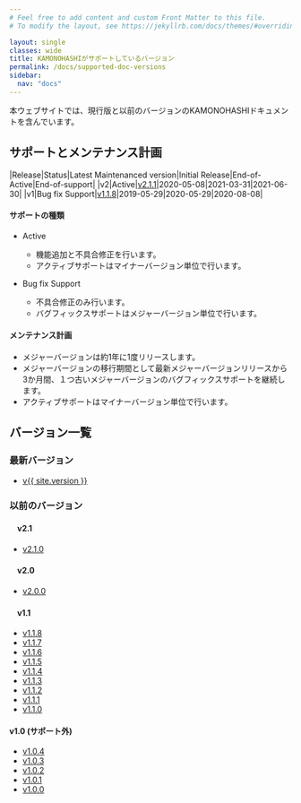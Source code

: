 ```yaml
---
# Feel free to add content and custom Front Matter to this file.
# To modify the layout, see https://jekyllrb.com/docs/themes/#overriding-theme-defaults

layout: single
classes: wide
title: KAMONOHASHIがサポートしているバージョン
permalink: /docs/supported-doc-versions
sidebar:
  nav: "docs"
---
```


本ウェブサイトでは、現行版と以前のバージョンのKAMONOHASHIドキュメントを含んでいます。

## サポートとメンテナンス計画

|Release|Status|Latest Maintenanced version|Initial Release|End-of-Active|End-of-support|
|v2|Active|[v2.1.1](https://v2-1-1.kamonohashi.ai/docs/)|2020-05-08|2021-03-31|2021-06-30|
|v1|Bug fix Support|[v1.1.8](https://v1-1-8.kamonohashi.ai/docs/)|2019-05-29|2020-05-29|2020-08-08|

#### サポートの種類
- Active
  - 機能追加と不具合修正を行います。
  - アクティブサポートはマイナーバージョン単位で行います。

- Bug fix Support
  - 不具合修正のみ行います。
  - バグフィックスサポートはメジャーバージョン単位で行います。

#### メンテナンス計画
- メジャーバージョンは約1年に1度リリースします。
- メジャーバージョンの移行期間として最新メジャーバージョンリリースから3か月間、１つ古いメジャーバージョンのバグフィックスサポートを継続します。
- アクティブサポートはマイナーバージョン単位で行います。


## バージョン一覧
### 最新バージョン
 - [v{{ site.version }}](https://kamonohashi.ai/)



### 以前のバージョン
#### 　v2.1

 - [v2.1.0](https://v2-1-0.kamonohashi.ai/docs/)

#### 　v2.0

 - [v2.0.0](https://v2-0-0.kamonohashi.ai/docs/)

#### 　v1.1

 - [v1.1.8](https://v1-1-8.kamonohashi.ai/docs/)
 - [v1.1.7](https://v1-1-7.kamonohashi.ai/docs/)
 - [v1.1.6](https://v1-1-6.kamonohashi.ai/docs/)
 - [v1.1.5](https://v1-1-5.kamonohashi.ai/docs/)
 - [v1.1.4](https://v1-1-4.kamonohashi.ai/docs/)
 - [v1.1.3](https://v1-1-3.kamonohashi.ai/docs/)
 - [v1.1.2](https://v1-1-2.kamonohashi.ai/docs/)
 - [v1.1.1](https://v1-1-1.kamonohashi.ai/docs/)
 - [v1.1.0](https://v1-1-0.kamonohashi.ai/docs/)

####   v1.0 (サポート外)
 - [v1.0.4](https://v1-0-4.kamonohashi.ai/docs/)
 - [v1.0.3](https://v1-0-3.kamonohashi.ai/docs/)
 - [v1.0.2](https://v1-0-2.kamonohashi.ai/docs/)
 - [v1.0.1](https://v1-0-1.kamonohashi.ai/docs/)
 - [v1.0.0](https://v1-0-0.kamonohashi.ai/docs/)

